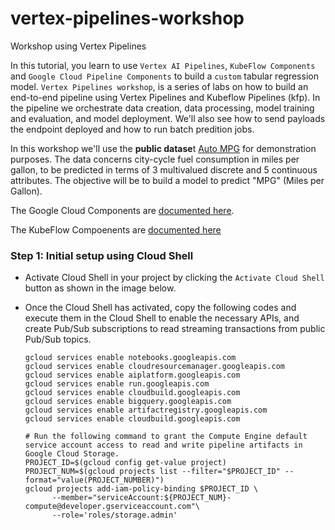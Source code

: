 # vertex-pipelines-workshop
Workshop using Vertex Pipelines

In this tutorial, you learn to use `Vertex AI Pipelines`, `KubeFlow Components` and `Google Cloud Pipeline Components` to build a `custom` tabular regression model. `Vertex Pipelines workshop`, is a series of labs on how to build an end-to-end pipeline using Vertex Pipelines and Kubeflow Pipelines (kfp). In the pipeline we orchestrate data creation, data processing, model training and evaluation, and model deployment. We'll also see how to send payloads the endpoint deployed and how to run batch predition jobs. 

In this workshop we'll use the **public datase**t [Auto MPG](https://archive.ics.uci.edu/ml/datasets/auto+mpg) for demonstration purposes. The data concerns city-cycle fuel consumption in miles per gallon, to be predicted in terms of 3 multivalued discrete and 5 continuous attributes. The objective will be to build a model to predict "MPG" (Miles per Gallon).

The Google Cloud Components are [documented here](https://google-cloud-pipeline-components.readthedocs.io/en/latest/google_cloud_pipeline_components.aiplatform.html#module-google_cloud_pipeline_components.aiplatform).

The KubeFlow Compoenents are [documented here](https://www.kubeflow.org/docs/components/pipelines/v1/sdk-v2/python-function-components/)


### Step 1: Initial setup using Cloud Shell

- Activate Cloud Shell in your project by clicking the `Activate Cloud Shell` button as shown in the image below.


- Once the Cloud Shell has activated, copy the following codes and execute them in the Cloud Shell to enable the necessary APIs, and create Pub/Sub subscriptions to read streaming transactions from public Pub/Sub topics.


  ```shell
  gcloud services enable notebooks.googleapis.com
  gcloud services enable cloudresourcemanager.googleapis.com
  gcloud services enable aiplatform.googleapis.com
  gcloud services enable run.googleapis.com
  gcloud services enable cloudbuild.googleapis.com
  gcloud services enable bigquery.googleapis.com
  gcloud services enable artifactregistry.googleapis.com
  gcloud services enable cloudbuild.googleapis.com
  
  # Run the following command to grant the Compute Engine default service account access to read and write pipeline artifacts in Google Cloud Storage.
  PROJECT_ID=$(gcloud config get-value project)
  PROJECT_NUM=$(gcloud projects list --filter="$PROJECT_ID" --format="value(PROJECT_NUMBER)")
  gcloud projects add-iam-policy-binding $PROJECT_ID \
        --member="serviceAccount:${PROJECT_NUM}-compute@developer.gserviceaccount.com"\
        --role='roles/storage.admin'
  ```
